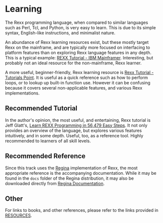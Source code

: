 # Learning
The Rexx programming language, when compared to similar languages such as Perl, Tcl, and Python, is very easy to learn. This is due to its simple syntax, English-like instructions, and minimalist nature.

An abundance of Rexx learning resources exist, but these mostly target Rexx on the mainframe, and are typically more focused on interfacing to platform features than on exploring Rexx language features in any depth. This is a typical example: [REXX Tutorial - IBM Mainframer](https://www.ibmmainframer.com/rexx-tutorial/#main). Interesting, but probably not an ideal resource for the non-mainframe, Rexx learner.

A more useful, beginner-friendly, Rexx learning resource is [Rexx Tutorial - Tutorials Point](https://www.tutorialspoint.com/rexx/index.htm). It is useful as a quick reference such as how to perform loops, or to lookup up built-in function use. However it can be confusing because it covers several non-applicable features, and various Rexx implementations.

## Recommended Tutorial
In the author's opinion, the most useful, and entertaining, Rexx tutorial is Jeff Glatt's, [Learn REXX Programming in 56,479 Easy Steps](http://nokix.sourceforge.net/help/learn_rexx/language.htm). It not only provides an overview of the language, but explores various features intuitively, and in some depth. Useful, too, as a reference tool. Highly recommended to learners of all skill levels.

## Recommended Reference
Since this track uses the [Regina](https://regina-rexx.sourceforge.io/index.html) implementation of Rexx, the most appropriate reference is the accompanying documentation. While it may be found in the `docs` folder of the Regina distribution, it may also be downloaded directly from [Regina Documentation](https://sourceforge.net/projects/regina-rexx/files/regina-documentation/3.9.5/regina.pdf).

## Other
For links to books, and other references, please refer to the links provided in [RESOURCES](./RESOURCES.md).
